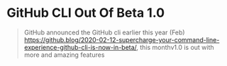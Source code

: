 # GitHub CLI Out Of Beta 1.0

>GitHub announced the GitHub cli earlier this year (Feb) https://github.blog/2020-02-12-supercharge-your-command-line-experience-github-cli-is-now-in-beta/, this monthv1.0 is out with more and amazing features

